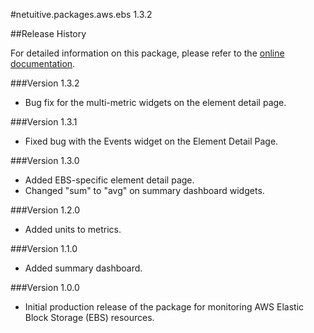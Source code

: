 #netuitive.packages.aws.ebs 1.3.2

##Release History

For detailed information on this package, please refer to the [online documentation](https://help.app.netuitive.com/Content/Misc/Datasources/AWS/new_aws_datasource.htm).

###Version 1.3.2

* Bug fix for the multi-metric widgets on the element detail page.

###Version 1.3.1

* Fixed bug with the Events widget on the Element Detail Page.

###Version 1.3.0

* Added EBS-specific element detail page.
* Changed "sum" to "avg" on summary dashboard widgets.

###Version 1.2.0

* Added units to metrics.

###Version 1.1.0

* Added summary dashboard.

###Version 1.0.0

* Initial production release of the package for monitoring AWS Elastic Block Storage (EBS) resources.
